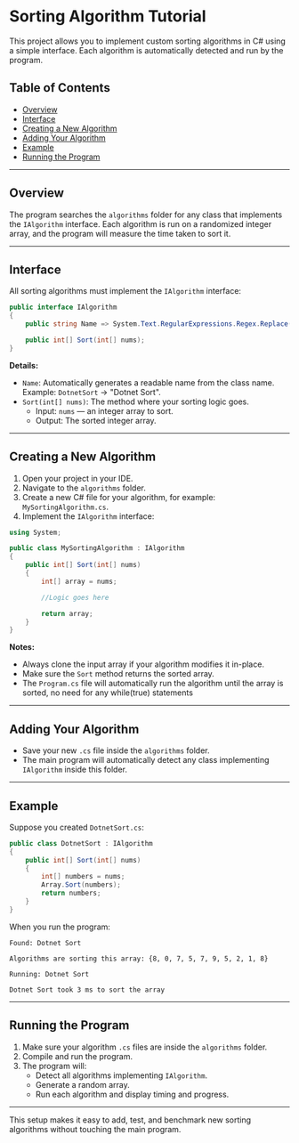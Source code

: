 # Sorting Algorithm Tutorial

This project allows you to implement custom sorting algorithms in C# using a simple interface. Each algorithm is automatically detected and run by the program.

## Table of Contents

- [Overview](#overview)
- [Interface](#interface)
- [Creating a New Algorithm](#creating-a-new-algorithm)
- [Adding Your Algorithm](#adding-your-algorithm)
- [Example](#example)
- [Running the Program](#running-the-program)

---

## Overview

The program searches the `algorithms` folder for any class that implements the `IAlgorithm` interface. Each algorithm is run on a randomized integer array, and the program will measure the time taken to sort it.

---

## Interface

All sorting algorithms must implement the `IAlgorithm` interface:

```csharp
public interface IAlgorithm
{
    public string Name => System.Text.RegularExpressions.Regex.Replace(GetType().Name, "(\\B[A-Z])", " $1");

    public int[] Sort(int[] nums);
}
```

**Details:**

- `Name`: Automatically generates a readable name from the class name.\
  Example: `DotnetSort` → "Dotnet Sort".
- `Sort(int[] nums)`: The method where your sorting logic goes.
  - Input: `nums` — an integer array to sort.
  - Output: The sorted integer array.

---

## Creating a New Algorithm

1. Open your project in your IDE.
2. Navigate to the `algorithms` folder.
3. Create a new C# file for your algorithm, for example: `MySortingAlgorithm.cs`.
4. Implement the `IAlgorithm` interface:

```csharp
using System;

public class MySortingAlgorithm : IAlgorithm
{
    public int[] Sort(int[] nums)
    {
        int[] array = nums;

        //Logic goes here

        return array;
    }
}
```

**Notes:**

- Always clone the input array if your algorithm modifies it in-place.
- Make sure the `Sort` method returns the sorted array.
- The `Program.cs` file will automatically run the algorithm until the array is sorted, no need for any while(true) statements

---

## Adding Your Algorithm

- Save your new `.cs` file inside the `algorithms` folder.
- The main program will automatically detect any class implementing `IAlgorithm` inside this folder.

---

## Example

Suppose you created `DotnetSort.cs`:

```csharp
public class DotnetSort : IAlgorithm
{
    public int[] Sort(int[] nums)
    {
        int[] numbers = nums;
        Array.Sort(numbers);
        return numbers;
    }
}
```

When you run the program:

```
Found: Dotnet Sort

Algorithms are sorting this array: {8, 0, 7, 5, 7, 9, 5, 2, 1, 8}

Running: Dotnet Sort

Dotnet Sort took 3 ms to sort the array
```

---

## Running the Program

1. Make sure your algorithm `.cs` files are inside the `algorithms` folder.
2. Compile and run the program.
3. The program will:
   - Detect all algorithms implementing `IAlgorithm`.
   - Generate a random array.
   - Run each algorithm and display timing and progress.

---

This setup makes it easy to add, test, and benchmark new sorting algorithms without touching the main program.

